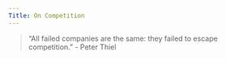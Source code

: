 ```yaml
--- 
Title: On Competition
---
```


> “All failed companies are the same: they failed to escape competition.” - Peter Thiel
